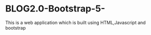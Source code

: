 # BLOG2.0-Bootstrap-5-
This is a web application which is built using HTML,Javascript and bootstrap
